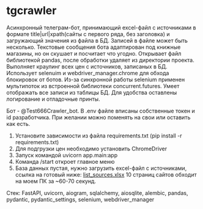 # tgcrawler

Асинхронный телеграм-бот, принимающий excel-файл с источниками в формате title|url|xpath(сайты с первого ряда, без заголовка) и загружающий значения из файла в БД. Записей в файле может быть несколько. Текстовые сообщения бота адаптирован под книжные магазины, но он скушает и посчитает что угодно.
Открывает файл библиотекой pandas, после обработки удаляет из директории проекта.
Выполняет краулинг всех цен с источников, записаных в БД. Использует selenuim и webdriver_manager.chrome для обхода блокировок от ботов.
Из-за синхронной работы selenium применен мультипоток из встроенной библиотеки concurrent.futures.
Умеет отображать все записи из таблицы БД.
Для удобства оставлены логирование и отладочные принты.




Бот - @Test666Crawler_bot. В .env файле вписаны собственные токен и id разработчика. При желании можно поменять на свои или оставить как есть.

1) Установите зависимости из файла requirements.txt (pip install -r requirements.txt)
2) Для подгрузки цен необходимо установить ChromeDriver 
3) Запуск командой uvicorn app.main:app
4) Команда /start откроет главное меню
5) База данных пустая, нужно загрузить excel-файл с источниками, ссылка на готовый ниже:
[list_sources.xlsx](https://github.com/user-attachments/files/19522476/list_sources.xlsx)
10 страниц сайтов обходит на моем ПК за ~60-70 секунд.

Стек: FastAPI, uvicorn, aiogram, sqlalchemy, aiosqlite, alembic, pandas, pydantic, pydantic_settings, selenium, webdriver_manager



